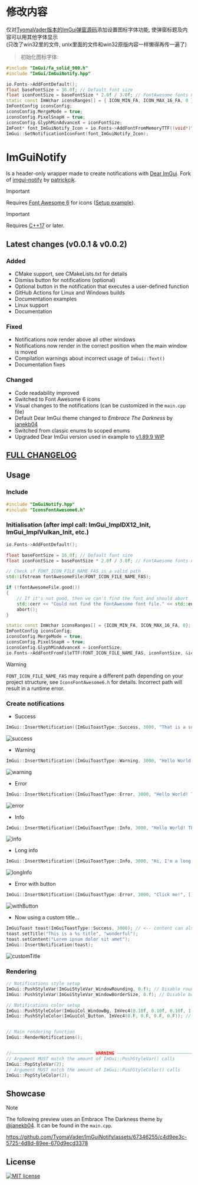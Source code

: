 #  修改内容
仅对[TyomaVader版本的ImGui弹窗源码](https://github.com/DreamSoule/ImGuiNotify)添加设置图标字体功能, 使弹窗标题及内容可以用其他字体显示<br>
(只改了win32里的文件, unix里面的文件和win32原版内容一样懒得再传一遍了)
> 初始化图标字体:
```cpp
#include "ImGui/fa_solid_900.h"
#include "ImGui/ImGuiNotify.hpp"

io.Fonts->AddFontDefault();
float baseFontSize = 16.0f; // Default font size
float iconFontSize = baseFontSize * 2.0f / 3.0f; // FontAwesome fonts need to have their sizes reduced
static const ImWchar iconsRanges[] = { ICON_MIN_FA, ICON_MAX_16_FA, 0 };
ImFontConfig iconsConfig;
iconsConfig.MergeMode = true;
iconsConfig.PixelSnapH = true;
iconsConfig.GlyphMinAdvanceX = iconFontSize;
ImFont* font_ImGuiNotify_Icon = io.Fonts->AddFontFromMemoryTTF((void*)fa_solid_900, sizeof(fa_solid_900), iconFontSize, &iconsConfig, iconsRanges);
ImGui::SetNotificationIconFont(font_ImGuiNotify_Icon);
```
#  ImGuiNotify
Is a header-only wrapper made to create notifications with [Dear ImGui](https://github.com/ocornut/imgui). Fork of [imgui-notify](https://github.com/patrickcjk/imgui-notify) by [patrickcjk](https://github.com/patrickcjk).

> [!IMPORTANT]
> Requires [Font Awesome 6](https://fontawesome.com/) for icons ([Setup example](https://github.com/juliettef/IconFontCppHeaders)).

> [!IMPORTANT]
> Requires [C++17](https://en.cppreference.com/w/cpp/17) or later.

## Latest changes (v0.0.1 & v0.0.2)
### Added
- CMake support, see CMakeLists.txt for details
- Dismiss button for notifications (optional)
- Optional button in the notification that executes a user-defined function
- GitHub Actions for Linux and Windows builds
- Documentation examples
- Linux support
- Documentation

### Fixed
- Notifications now render above all other windows
- Notifications now render in the correct position when the main window is moved
- Compilation warnings about incorrect usage of ```ImGui::Text()```
- Documentation fixes

### Changed
- Code readability improved
- Switched to Font Awesome 6 icons
- Visual changes to the notifications (can be customized in the ```main.cpp``` file)
- Default Dear ImGui theme changed to *Embrace The Darkness* by [janekb04](https://github.com/janekb04)
- Switched from classic enums to scoped enums
- Upgraded Dear ImGui version used in example to [v1.89.9 WIP](https://github.com/ocornut/imgui/commit/11613013860d149667302a258041dcd832069f36)

## [FULL CHANGELOG](https://github.com/TyomaVader/ImGuiNotify/blob/Dev/CHANGELOG.md)

## Usage
### Include
```c++
#include "ImGuiNotify.hpp"
#include "IconsFontAwesome6.h"
```
### Initialisation (after impl call: ImGui_ImplDX12_Init, ImGui_ImplVulkan_Init, etc.)
```c++
io.Fonts->AddFontDefault();

float baseFontSize = 16.0f; // Default font size
float iconFontSize = baseFontSize * 2.0f / 3.0f; // FontAwesome fonts need to have their sizes reduced by 2.0f/3.0f in order to align correctly

// Check if FONT_ICON_FILE_NAME_FAS is a valid path
std::ifstream fontAwesomeFile(FONT_ICON_FILE_NAME_FAS);

if (!fontAwesomeFile.good())
{
    // If it's not good, then we can't find the font and should abort
    std::cerr << "Could not find the FontAwesome font file." << std::endl;
    abort();
}

static const ImWchar iconsRanges[] = {ICON_MIN_FA, ICON_MAX_16_FA, 0};
ImFontConfig iconsConfig;
iconsConfig.MergeMode = true;
iconsConfig.PixelSnapH = true;
iconsConfig.GlyphMinAdvanceX = iconFontSize;
io.Fonts->AddFontFromFileTTF(FONT_ICON_FILE_NAME_FAS, iconFontSize, &iconsConfig, iconsRanges);
```
> [!WARNING]
> `FONT_ICON_FILE_NAME_FAS` may require a different path depending on your project structure, see ```IconsFontAwesome6.h``` for details. Incorrect path will result in a runtime error.
### Create notifications
- Success
```c++
ImGui::InsertNotification({ImGuiToastType::Success, 3000, "That is a success! %s", "(Format here)"});
```
![success](https://github.com/TyomaVader/ImGuiNotify/assets/67346255/1d4768d0-a20a-45c3-a939-c6aeb21bbfa8)

- Warning
```c++
ImGui::InsertNotification({ImGuiToastType::Warning, 3000, "Hello World! This is a warning! %d", 0x1337});
```
![warning](https://github.com/TyomaVader/ImGuiNotify/assets/67346255/99f84318-b2d9-4e7e-a584-68bef49cf095)

- Error
```c++
ImGui::InsertNotification({ImGuiToastType::Error, 3000, "Hello World! This is an error! 0x%X", 0xDEADBEEF});
```
![error](https://github.com/TyomaVader/ImGuiNotify/assets/67346255/d777ecba-bfc1-42a6-ac6e-2601396045eb)

- Info
```c++
ImGui::InsertNotification({ImGuiToastType::Info, 3000, "Hello World! This is an info!"});
```
![info](https://github.com/TyomaVader/ImGuiNotify/assets/67346255/cd3660cc-d264-43dd-b994-09c084873c20)

- Long info
```c++
ImGui::InsertNotification({ImGuiToastType::Info, 3000, "Hi, I'm a long notification. I'm here to show you that you can write a lot of text in me. I'm also here to show you that I can wrap text, so you don't have to worry about that."});
```
![longInfo](https://github.com/TyomaVader/ImGuiNotify/assets/67346255/52819d26-5b2b-49e9-abca-293d70927b77)

- Error with button
```c++
ImGui::InsertNotification({ImGuiToastType::Error, 3000, "Click me!", [](){ImGui::InsertNotification({ImGuiToastType::Success, 3000, "Thanks for clicking!"});}, "Notification content"});
```
![withButton](https://github.com/TyomaVader/ImGuiNotify/assets/67346255/a9e85d75-9a10-4b31-935f-bcc7785d196d)

- Now using a custom title...
```c++
ImGuiToast toast(ImGuiToastType::Success, 3000); // <-- content can also be passed here as above
toast.setTitle("This is a %s title", "wonderful");
toast.setContent("Lorem ipsum dolor sit amet");
ImGui::InsertNotification(toast);
```
![customTitle](https://github.com/TyomaVader/ImGuiNotify/assets/67346255/b77a6f45-1cb4-4a22-9ff9-41736e56afe4)

### Rendering
```c++
// Notifications style setup
ImGui::PushStyleVar(ImGuiStyleVar_WindowRounding, 0.f); // Disable round borders
ImGui::PushStyleVar(ImGuiStyleVar_WindowBorderSize, 0.f); // Disable borders

// Notifications color setup
ImGui::PushStyleColor(ImGuiCol_WindowBg, ImVec4(0.10f, 0.10f, 0.10f, 1.00f)); // Background color
ImGui::PushStyleColor(ImGuiCol_Button, ImVec4(0.F, 0.F, 0.F, 0.F)); // Button Background color


// Main rendering function
ImGui::RenderNotifications();


//——————————————————————————————— WARNING ———————————————————————————————
// Argument MUST match the amount of ImGui::PushStyleVar() calls 
ImGui::PopStyleVar(2);
// Argument MUST match the amount of ImGui::PushStyleColor() calls 
ImGui::PopStyleColor(2);
```

## Showcase
> [!NOTE]
> The following preview uses an Embrace The Darkness theme by [@janekb04](https://github.com/janekb04). It can be found in the `main.cpp`.

https://github.com/TyomaVader/ImGuiNotify/assets/67346255/c4d9ee3c-5725-4d8d-89ee-670d9ecd3378

## License
[![MIT license](https://img.shields.io/badge/License-MIT-blue.svg)](https://github.com/TyomaVader/ImGuiNotify/blob/Dev/LICENSE)




